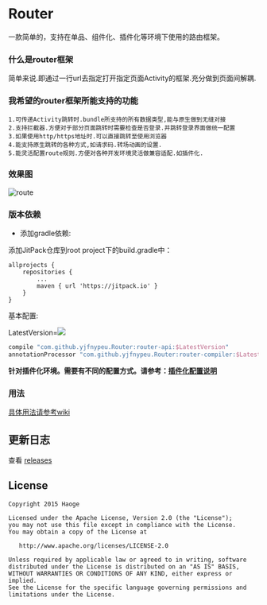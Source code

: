 # Router 
一款简单的，支持在单品、组件化、插件化等环境下使用的路由框架。


### 什么是router框架
简单来说.即通过一行url去指定打开指定页面Activity的框架.充分做到页面间解耦.

### 我希望的router框架所能支持的功能

```
1.可传递Activity跳转时.bundle所支持的所有数据类型,能与原生做到无缝对接
2.支持拦截器.方便对于部分页面跳转时需要检查是否登录.并跳转登录界面做统一配置
3.如果使用http/https地址时.可以直接跳转至使用浏览器
4.能支持原生跳转的各种方式,如请求码.转场动画的设置.
5.能灵活配置route规则.方便对各种开发环境灵活做兼容适配.如插件化.
```

### 效果图

![route](./pics/route.gif)

### 版本依赖

- 添加gradle依赖:

添加JitPack仓库到root project下的build.gradle中：

```
allprojects {
    repositories {
        ...
        maven { url 'https://jitpack.io' }
    }
}
```

基本配置:

LatestVersion=[![](https://jitpack.io/v/yjfnypeu/Router.svg)](https://jitpack.io/#yjfnypeu/Router)

```Groovy
compile "com.github.yjfnypeu.Router:router-api:$LatestVersion"
annotationProcessor "com.github.yjfnypeu.Router:router-compiler:$LatestVersion"
```

**针对插件化环境。需要有不同的配置方式。请参考：[插件化配置说明](https://github.com/JumeiRdGroup/Router/wiki/%E6%8F%92%E4%BB%B6%E5%8C%96%E9%85%8D%E7%BD%AE)**

### 用法
[具体用法请参考wiki](https://github.com/JumeiRdGroup/Router/wiki)

## 更新日志

查看 [releases](https://github.com/yjfnypeu/Router/releases)

## License
```
Copyright 2015 Haoge

Licensed under the Apache License, Version 2.0 (the "License");
you may not use this file except in compliance with the License.
You may obtain a copy of the License at

   http://www.apache.org/licenses/LICENSE-2.0

Unless required by applicable law or agreed to in writing, software
distributed under the License is distributed on an "AS IS" BASIS,
WITHOUT WARRANTIES OR CONDITIONS OF ANY KIND, either express or implied.
See the License for the specific language governing permissions and
limitations under the License.
```
